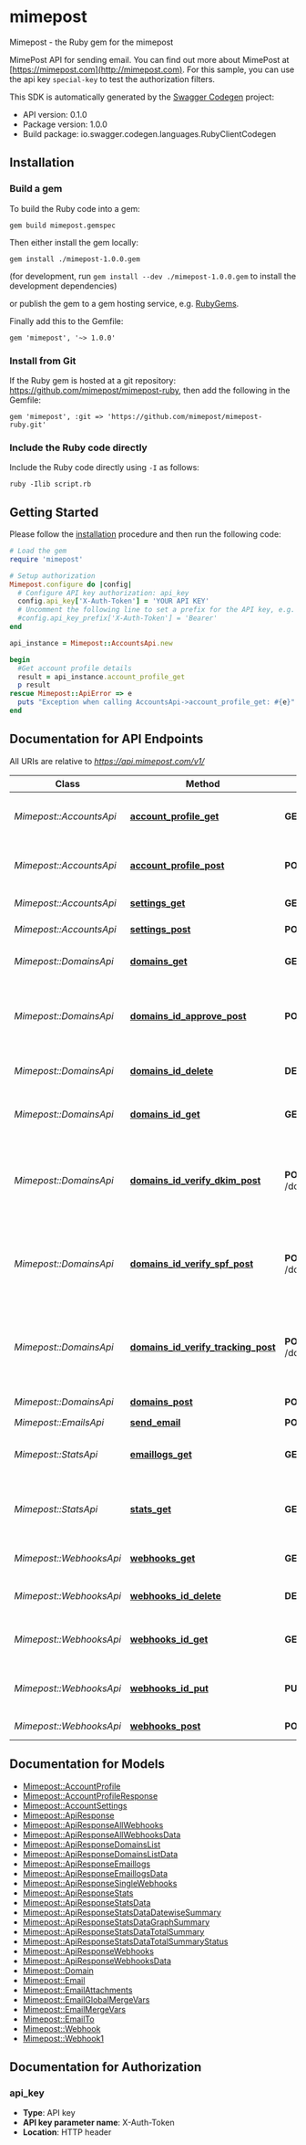 # mimepost

Mimepost - the Ruby gem for the mimepost

MimePost API for sending email. You can find out more about MimePost at [https://mimepost.com](http://mimepost.com). For this sample, you can use the api key `special-key` to test the authorization filters.

This SDK is automatically generated by the [Swagger Codegen](https://github.com/swagger-api/swagger-codegen) project:

- API version: 0.1.0
- Package version: 1.0.0
- Build package: io.swagger.codegen.languages.RubyClientCodegen

## Installation

### Build a gem

To build the Ruby code into a gem:

```shell
gem build mimepost.gemspec
```

Then either install the gem locally:

```shell
gem install ./mimepost-1.0.0.gem
```
(for development, run `gem install --dev ./mimepost-1.0.0.gem` to install the development dependencies)

or publish the gem to a gem hosting service, e.g. [RubyGems](https://rubygems.org/).

Finally add this to the Gemfile:

    gem 'mimepost', '~> 1.0.0'

### Install from Git

If the Ruby gem is hosted at a git repository: https://github.com/mimepost/mimepost-ruby, then add the following in the Gemfile:

    gem 'mimepost', :git => 'https://github.com/mimepost/mimepost-ruby.git'

### Include the Ruby code directly

Include the Ruby code directly using `-I` as follows:

```shell
ruby -Ilib script.rb
```

## Getting Started

Please follow the [installation](#installation) procedure and then run the following code:
```ruby
# Load the gem
require 'mimepost'

# Setup authorization
Mimepost.configure do |config|
  # Configure API key authorization: api_key
  config.api_key['X-Auth-Token'] = 'YOUR API KEY'
  # Uncomment the following line to set a prefix for the API key, e.g. 'Bearer' (defaults to nil)
  #config.api_key_prefix['X-Auth-Token'] = 'Bearer'
end

api_instance = Mimepost::AccountsApi.new

begin
  #Get account profile details
  result = api_instance.account_profile_get
  p result
rescue Mimepost::ApiError => e
  puts "Exception when calling AccountsApi->account_profile_get: #{e}"
end

```

## Documentation for API Endpoints

All URIs are relative to *https://api.mimepost.com/v1/*

Class | Method | HTTP request | Description
------------ | ------------- | ------------- | -------------
*Mimepost::AccountsApi* | [**account_profile_get**](docs/AccountsApi.md#account_profile_get) | **GET** /account/profile/ | Get account profile details
*Mimepost::AccountsApi* | [**account_profile_post**](docs/AccountsApi.md#account_profile_post) | **POST** /account/profile/ | Update account profile details
*Mimepost::AccountsApi* | [**settings_get**](docs/AccountsApi.md#settings_get) | **GET** /settings/ | Get all the settings
*Mimepost::AccountsApi* | [**settings_post**](docs/AccountsApi.md#settings_post) | **POST** /settings/ | Set a setting
*Mimepost::DomainsApi* | [**domains_get**](docs/DomainsApi.md#domains_get) | **GET** /domains/ | Get a list of all the domains
*Mimepost::DomainsApi* | [**domains_id_approve_post**](docs/DomainsApi.md#domains_id_approve_post) | **POST** /domains/{id}/approve/ | Submit request for the approval of a verified domain
*Mimepost::DomainsApi* | [**domains_id_delete**](docs/DomainsApi.md#domains_id_delete) | **DELETE** /domains/{id} | Remove a single domain
*Mimepost::DomainsApi* | [**domains_id_get**](docs/DomainsApi.md#domains_id_get) | **GET** /domains/{id} | Get the details of a single domain
*Mimepost::DomainsApi* | [**domains_id_verify_dkim_post**](docs/DomainsApi.md#domains_id_verify_dkim_post) | **POST** /domains/{id}/verify_dkim/ | Request for the verification of DKIM record for a single domain
*Mimepost::DomainsApi* | [**domains_id_verify_spf_post**](docs/DomainsApi.md#domains_id_verify_spf_post) | **POST** /domains/{id}/verify_spf/ | Request for the verification of SPF record for a single domain
*Mimepost::DomainsApi* | [**domains_id_verify_tracking_post**](docs/DomainsApi.md#domains_id_verify_tracking_post) | **POST** /domains/{id}/verify_tracking/ | Request for the verification of tracking record for a single domain
*Mimepost::DomainsApi* | [**domains_post**](docs/DomainsApi.md#domains_post) | **POST** /domains/ | Add single domain
*Mimepost::EmailsApi* | [**send_email**](docs/EmailsApi.md#send_email) | **POST** /emails/ | Send email
*Mimepost::StatsApi* | [**emaillogs_get**](docs/StatsApi.md#emaillogs_get) | **GET** /emaillogs/ | Get the logs of a particular date
*Mimepost::StatsApi* | [**stats_get**](docs/StatsApi.md#stats_get) | **GET** /stats/ | Get the summary of stats for a range of dates
*Mimepost::WebhooksApi* | [**webhooks_get**](docs/WebhooksApi.md#webhooks_get) | **GET** /webhooks/ | Get the list of all the webhooks
*Mimepost::WebhooksApi* | [**webhooks_id_delete**](docs/WebhooksApi.md#webhooks_id_delete) | **DELETE** /webhooks/{id} | Remove a single webhook
*Mimepost::WebhooksApi* | [**webhooks_id_get**](docs/WebhooksApi.md#webhooks_id_get) | **GET** /webhooks/{id} | Get the details of a single webhook
*Mimepost::WebhooksApi* | [**webhooks_id_put**](docs/WebhooksApi.md#webhooks_id_put) | **PUT** /webhooks/{id} | Update the details of a single webhook
*Mimepost::WebhooksApi* | [**webhooks_post**](docs/WebhooksApi.md#webhooks_post) | **POST** /webhooks/ | Add single webhook


## Documentation for Models

 - [Mimepost::AccountProfile](docs/AccountProfile.md)
 - [Mimepost::AccountProfileResponse](docs/AccountProfileResponse.md)
 - [Mimepost::AccountSettings](docs/AccountSettings.md)
 - [Mimepost::ApiResponse](docs/ApiResponse.md)
 - [Mimepost::ApiResponseAllWebhooks](docs/ApiResponseAllWebhooks.md)
 - [Mimepost::ApiResponseAllWebhooksData](docs/ApiResponseAllWebhooksData.md)
 - [Mimepost::ApiResponseDomainsList](docs/ApiResponseDomainsList.md)
 - [Mimepost::ApiResponseDomainsListData](docs/ApiResponseDomainsListData.md)
 - [Mimepost::ApiResponseEmaillogs](docs/ApiResponseEmaillogs.md)
 - [Mimepost::ApiResponseEmaillogsData](docs/ApiResponseEmaillogsData.md)
 - [Mimepost::ApiResponseSingleWebhooks](docs/ApiResponseSingleWebhooks.md)
 - [Mimepost::ApiResponseStats](docs/ApiResponseStats.md)
 - [Mimepost::ApiResponseStatsData](docs/ApiResponseStatsData.md)
 - [Mimepost::ApiResponseStatsDataDatewiseSummary](docs/ApiResponseStatsDataDatewiseSummary.md)
 - [Mimepost::ApiResponseStatsDataGraphSummary](docs/ApiResponseStatsDataGraphSummary.md)
 - [Mimepost::ApiResponseStatsDataTotalSummary](docs/ApiResponseStatsDataTotalSummary.md)
 - [Mimepost::ApiResponseStatsDataTotalSummaryStatus](docs/ApiResponseStatsDataTotalSummaryStatus.md)
 - [Mimepost::ApiResponseWebhooks](docs/ApiResponseWebhooks.md)
 - [Mimepost::ApiResponseWebhooksData](docs/ApiResponseWebhooksData.md)
 - [Mimepost::Domain](docs/Domain.md)
 - [Mimepost::Email](docs/Email.md)
 - [Mimepost::EmailAttachments](docs/EmailAttachments.md)
 - [Mimepost::EmailGlobalMergeVars](docs/EmailGlobalMergeVars.md)
 - [Mimepost::EmailMergeVars](docs/EmailMergeVars.md)
 - [Mimepost::EmailTo](docs/EmailTo.md)
 - [Mimepost::Webhook](docs/Webhook.md)
 - [Mimepost::Webhook1](docs/Webhook1.md)


## Documentation for Authorization


### api_key

- **Type**: API key
- **API key parameter name**: X-Auth-Token
- **Location**: HTTP header

